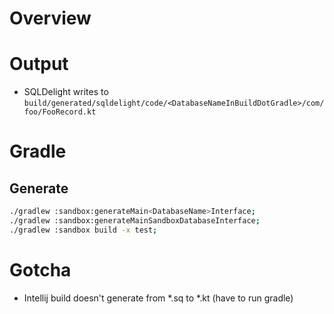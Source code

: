 # Overview


# Output
- SQLDelight writes to `build/generated/sqldelight/code/<DatabaseNameInBuildDotGradle>/com/foo/FooRecord.kt`


# Gradle
## Generate
```bash
./gradlew :sandbox:generateMain<DatabaseName>Interface;
./gradlew :sandbox:generateMainSandboxDatabaseInterface;
./gradlew :sandbox build -x test;
```

# Gotcha
- Intellij build doesn't generate from *.sq to *.kt (have to run gradle)
